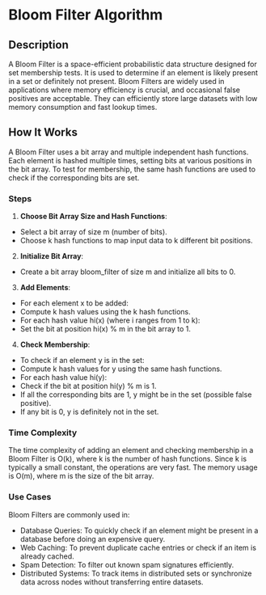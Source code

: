 # Bloom Filter Algorithm

## Description

A Bloom Filter is a space-efficient probabilistic data structure designed for set membership tests. It is used to determine if an element is likely present in a set or definitely not present. Bloom Filters are widely used in applications where memory efficiency is crucial, and occasional false positives are acceptable. They can efficiently store large datasets with low memory consumption and fast lookup times.

## How It Works

A Bloom Filter uses a bit array and multiple independent hash functions. Each element is hashed multiple times, setting bits at various positions in the bit array. To test for membership, the same hash functions are used to check if the corresponding bits are set.

### Steps

1. **Choose Bit Array Size and Hash Functions**:

- Select a bit array of size m (number of bits).
- Choose k hash functions to map input data to k different bit positions.

2. **Initialize Bit Array**:

- Create a bit array bloom_filter of size m and initialize all bits to 0.

3. **Add Elements**:

- For each element x to be added:
- Compute k hash values using the k hash functions.
- For each hash value hi(x) (where i ranges from 1 to k):
- Set the bit at position hi(x) % m in the bit array to 1.
4. **Check Membership**:

- To check if an element y is in the set:
- Compute k hash values for y using the same hash functions.
- For each hash value hi(y):
- Check if the bit at position hi(y) % m is 1.
- If all the corresponding bits are 1, y might be in the set (possible false positive).
- If any bit is 0, y is definitely not in the set.

### Time Complexity
The time complexity of adding an element and checking membership in a Bloom Filter is O(k), where k is the number of hash functions. Since k is typically a small constant, the operations are very fast. The memory usage is O(m), where m is the size of the bit array.

### Use Cases
Bloom Filters are commonly used in:

- Database Queries: To quickly check if an element might be present in a database before doing an expensive query.
- Web Caching: To prevent duplicate cache entries or check if an item is already cached.
- Spam Detection: To filter out known spam signatures efficiently.
- Distributed Systems: To track items in distributed sets or synchronize data across nodes without transferring entire datasets.
